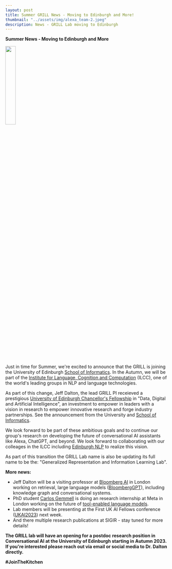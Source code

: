 ```yaml
---
layout: post
title: Summer GRILL News - Moving to Edinburgh and More!
thumbnail: "../assets/img/alexa_team-2.jpeg"
description: News - GRILL Lab moving to Edinburgh
---
```


<strong>Summer News - Moving to Edinburgh and More</strong>

<img src="https://media.inf.ed.ac.uk/infweb/logos/Informatics_Uni_vertical.png" height="25%" width="25%">

Just in time for Summer, we're excited to announce that the GRILL is joining the University of Edinburgh [School of Informatics](https://www.ed.ac.uk/informatics). In the Autumn, we will be part of the [Institute for Language, Cognition and Computation](https://web.inf.ed.ac.uk/ilcc) (ILCC), one of the world's leading groups in NLP and language technologies. 

As part of this change, Jeff Dalton, the lead GRILL PI receieved a prestigious [University of Edinburgh Chancellor's Fellowship](https://www.ed.ac.uk/news/2023/fellowships-recognise-pioneering-research-talent) in "Data, Digital and Artificial Intelligence", an investment to empower in leaders with a vision in research to empower innovative research and forge industry partnerships. See the announcement from the University and [School of Informatics](https://www.ed.ac.uk/informatics/news-events/news/2023/school-of-informatics-chancellors-fellows-2023). 

We look forward to be part of these ambitious goals and to continue our group's research on developing the future of conversational AI assistants like Alexa, ChatGPT, and beyond. We look forward to collaborating with our colleages in the ILCC including [Edinburgh NLP](https://edinburghnlp.inf.ed.ac.uk/) to realize this vision. 

As part of this transition the GRILL Lab name is also be updating its full name to be the: "Generalized Representation and Information Learning Lab".

<strong>More news:</strong>
- Jeff Dalton will be a visiting professor at [Bloomberg AI](https://www.bloomberg.com/company/values/tech-at-bloomberg/artificial-intelligence-ai/) in London working on retrieval, large language models ([BloombergGPT](https://www.bloomberg.com/company/press/bloomberggpt-50-billion-parameter-llm-tuned-finance/)), including knowledge graph and conversational systems.
- PhD student [Carlos Gemmell](https://carlos-gemmell.github.io/) is doing an research internship at Meta in London working on the future of [tool-enabled language models](https://arxiv.org/abs/2302.04761).
- Lab members will be presenting at the First UK AI Fellows conference ([UKAI2023](https://uk-ai.org/ukai2023/)) next week.
- And there multiple research publications at SIGIR - stay tuned for more details!

<strong>The GRILL lab will have an opening for a postdoc research position in Conversational AI at the University of Edinburgh starting in Autumn 2023. If you're interested please reach out via email or social media to Dr. Dalton directly. <strong>

**#JoinTheKitchen** 
